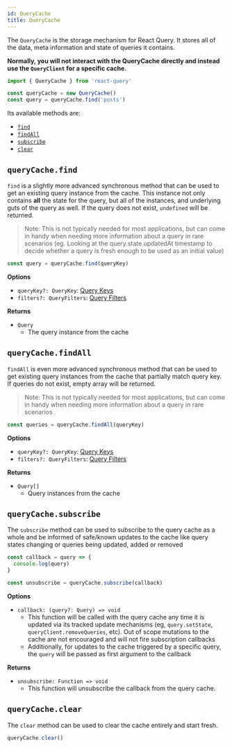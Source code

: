 ```yaml
---
id: QueryCache
title: QueryCache
---
```


The `QueryCache` is the storage mechanism for React Query. It stores all of the data, meta information and state of queries it contains.

**Normally, you will not interact with the QueryCache directly and instead use the `QueryClient` for a specific cache.**

```js
import { QueryCache } from 'react-query'

const queryCache = new QueryCache()
const query = queryCache.find('posts')
```

Its available methods are:

- [`find`](#querycachefind)
- [`findAll`](#querycachefindall)
- [`subscribe`](#querycachesubscribe)
- [`clear`](#querycacheclear)

## `queryCache.find`

`find` is a slightly more advanced synchronous method that can be used to get an existing query instance from the cache. This instance not only contains **all** the state for the query, but all of the instances, and underlying guts of the query as well. If the query does not exist, `undefined` will be returned.

> Note: This is not typically needed for most applications, but can come in handy when needing more information about a query in rare scenarios (eg. Looking at the query.state.updatedAt timestamp to decide whether a query is fresh enough to be used as an initial value)

```js
const query = queryCache.find(queryKey)
```

**Options**

- `queryKey?: QueryKey`: [Query Keys](../guides/query-keys)
- `filters?: QueryFilters`: [Query Filters](../guides/query-filters)

**Returns**

- `Query`
  - The query instance from the cache

## `queryCache.findAll`

`findAll` is even more advanced synchronous method that can be used to get existing query instances from the cache that partially match query key. If queries do not exist, empty array will be returned.

> Note: This is not typically needed for most applications, but can come in handy when needing more information about a query in rare scenarios

```js
const queries = queryCache.findAll(queryKey)
```

**Options**

- `queryKey?: QueryKey`: [Query Keys](../guides/query-keys)
- `filters?: QueryFilters`: [Query Filters](../guides/query-filters)

**Returns**

- `Query[]`
  - Query instances from the cache

## `queryCache.subscribe`

The `subscribe` method can be used to subscribe to the query cache as a whole and be informed of safe/known updates to the cache like query states changing or queries being updated, added or removed

```js
const callback = query => {
  console.log(query)
}

const unsubscribe = queryCache.subscribe(callback)
```

**Options**

- `callback: (query?: Query) => void`
  - This function will be called with the query cache any time it is updated via its tracked update mechanisms (eg, `query.setState`, `queryClient.removeQueries`, etc). Out of scope mutations to the cache are not encouraged and will not fire subscription callbacks
  - Additionally, for updates to the cache triggered by a specific query, the `query` will be passed as first argument to the callback

**Returns**

- `unsubscribe: Function => void`
  - This function will unsubscribe the callback from the query cache.

## `queryCache.clear`

The `clear` method can be used to clear the cache entirely and start fresh.

```js
queryCache.clear()
```
